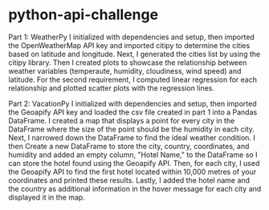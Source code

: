 # python-api-challenge
Part 1: WeatherPy
I initialized with dependencies and setup, then imported the OpenWeatherMap API key and imported citipy to determine the cities based on latitude and longitude.
Next, I generated the cities list by using the citipy library.
Then I created plots to showcase the relationship between weather variables (temperaute, humidity, cloudiness, wind speed) and latitude.
For the second requirement, I computed linear regression for each relationship and plotted scatter plots with the regression lines.

Part 2: VacationPy
I initialized with dependencies and setup, then imported the Geoapify API key and loaded the csv file created in part 1 into a Pandas DataFrame.
 I created a map that displays a point for every city in the  DataFrame where the size of the point should be the humidity in each city.
Next, I narrowed down the DataFrame to find the ideal weather condition.
I then Create a new DataFrame to store the city, country, coordinates, and humidity and added an empty column, "Hotel Name," to the DataFrame so I can store the hotel found using the Geoapify API.
Then, for each city, I used the Geoapify API to find the first hotel located within 10,000 metres of your coordinates and printed these results.
Lastly, I added the hotel name and the country as additional information in the hover message for each city and displayed it in the map.
